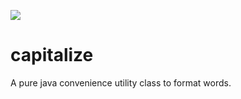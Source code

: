 [![](https://jitpack.io/v/alkathirikhalid/capitalize.svg)](https://jitpack.io/#alkathirikhalid/capitalize)

# capitalize
A pure java convenience utility class to format words.